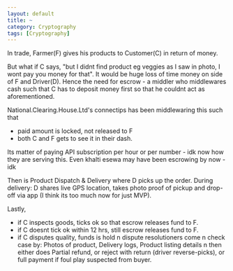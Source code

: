 ```yaml
---
layout: default
title: ~
category: Cryptography
tags: [Cryptography]
---
```



In trade, Farmer(F) gives his products to Customer(C) in return of money.

But what if C says, "but I didnt find product eg veggies as I saw in photo, I wont pay you money for that". It would be huge loss of time money on side of F and Driver(D).
Hence the need for escrow - a middler who middlewares cash such that C has to deposit money first so that he couldnt act as aforementioned.

National.Clearing.House.Ltd's connectips has been middlewaring this such that 
- paid amount is locked, not released to F
- both C and F gets to see it in their dash.

Its matter of paying API subscription per hour or per number - idk now how they are serving this. Even khalti esewa may have been escrowing by now - idk

Then is Product Dispatch & Delivery where D picks up the order.
During delivery:  D shares live GPS location, takes photo proof of pickup and drop-off via app (I think its too much now for just MVP).

Lastly,
- if C inspects goods, ticks ok so that escrow releases fund to F.
- if C doesnt tick ok within 12 hrs, still escrow releases fund to F.
- if C disputes quality, funds is hold n dispute resolutioners come n check case by: Photos of product, Delivery logs, Product listing details 
n then either does Partial refund, or reject with return (driver reverse-picks), or full payment if foul play suspected from buyer.
